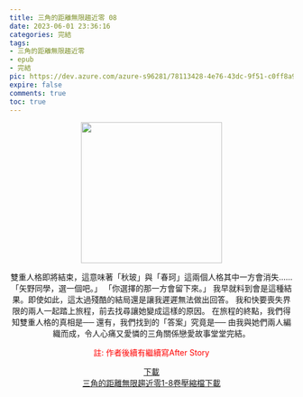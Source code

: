 ```yaml
---
title: 三角的距離無限趨近零 08
date: 2023-06-01 23:36:16
categories: 完結
tags:
- 三角的距離無限趨近零
- epub
- 完結
pic: https://dev.azure.com/azure-s96281/78113428-4e76-43dc-9f51-c0ff8a913055/_apis/git/repositories/a379171b-de46-4c10-9b0d-00da23959885/items?path=/Epub%20Cover/%E4%B8%89%E8%A7%92%E7%9A%84%E8%B7%9D%E9%9B%A2%E7%84%A1%E9%99%90%E8%B6%A8%E8%BF%91%E9%9B%B6-08.webp&versionDescriptor%5BversionOptions%5D=0&versionDescriptor%5BversionType%5D=0&versionDescriptor%5Bversion%5D=main&resolveLfs=true&%24format=octetStream&api-version=5.0
expire: false
comments: true
toc: true
---
```


<div style="text-align:center" class="kratos-post-content">

<img width="250px" src="https://dev.azure.com/azure-s96281/78113428-4e76-43dc-9f51-c0ff8a913055/_apis/git/repositories/a379171b-de46-4c10-9b0d-00da23959885/items?path=/Epub%20Cover/%E4%B8%89%E8%A7%92%E7%9A%84%E8%B7%9D%E9%9B%A2%E7%84%A1%E9%99%90%E8%B6%A8%E8%BF%91%E9%9B%B6-08.webp&versionDescriptor%5BversionOptions%5D=0&versionDescriptor%5BversionType%5D=0&versionDescriptor%5Bversion%5D=main&resolveLfs=true&%24format=octetStream&api-version=5.0">

<p>
雙重人格即將結束，這意味著「秋玻」與「春珂」這兩個人格其中一方會消失……
「矢野同學，選一個吧。」
「你選擇的那一方會留下來。」
我早就料到會是這種結果。即使如此，這太過殘酷的結局還是讓我遲遲無法做出回答。
我和快要喪失界限的兩人一起踏上旅程，前去找尋讓她變成這樣的原因。
在旅程的終點，我們得知雙重人格的真相是──
還有，我們找到的「答案」究竟是──
由我與她們兩人編織而成，令人心痛又愛憐的三角關係戀愛故事堂堂完結。
</p>

<p style="color: red">註: 作者後續有繼續寫After Story</P>

<p>
<a href="https://epubdatabase.azurewebsites.net/EBOOKS/EPUB/完結/三角的距離無限趨近零/%E4%B8%89%E8%A7%92%E7%9A%84%E8%B7%9D%E9%9B%A2%E7%84%A1%E9%99%90%E8%B6%A8%E8%BF%91%E9%9B%B6%2008.epub?download=1">下載</a>
</br>
<a href="https://epubdatabase.azurewebsites.net/EBOOKS/EPUB/完結/三角的距離無限趨近零/%E4%B8%89%E8%A7%92%E7%9A%84%E8%B7%9D%E9%9B%A2%E7%84%A1%E9%99%90%E8%B6%A8%E8%BF%91%E9%9B%B6.zip?download=1">三角的距離無限趨近零1-8卷壓縮檔下載</a>
</p>

</div>
